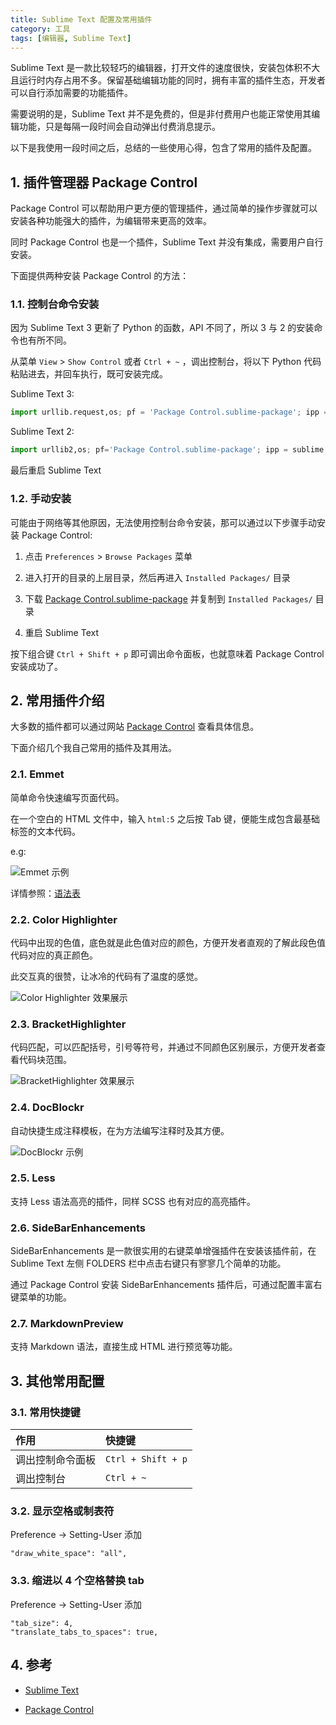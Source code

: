 ```yaml
---
title: Sublime Text 配置及常用插件
category: 工具
tags: [编辑器, Sublime Text]
---
```


Sublime Text 是一款比较轻巧的编辑器，打开文件的速度很快，安装包体积不大且运行时内存占用不多。保留基础编辑功能的同时，拥有丰富的插件生态，开发者可以自行添加需要的功能插件。

需要说明的是，Sublime Text 并不是免费的，但是非付费用户也能正常使用其编辑功能，只是每隔一段时间会自动弹出付费消息提示。

以下是我使用一段时间之后，总结的一些使用心得，包含了常用的插件及配置。

## 1. 插件管理器 Package Control

Package Control 可以帮助用户更方便的管理插件，通过简单的操作步骤就可以安装各种功能强大的插件，为编辑带来更高的效率。

同时 Package Control 也是一个插件，Sublime Text 并没有集成，需要用户自行安装。

下面提供两种安装 Package Control 的方法：

### 1.1. 控制台命令安装

因为 Sublime Text 3 更新了 Python 的函数，API 不同了，所以 3 与 2 的安装命令也有所不同。

从菜单 `View` > `Show Control` 或者 `Ctrl + ~` ，调出控制台，将以下 Python 代码粘贴进去，并回车执行，既可安装完成。

Sublime Text 3:

```python
import urllib.request,os; pf = 'Package Control.sublime-package'; ipp = sublime.installed_packages_path(); urllib.request.install_opener( urllib.request.build_opener( urllib.request.ProxyHandler()) ); open(os.path.join(ipp, pf), 'wb').write(urllib.request.urlopen( 'http://sublime.wbond.net/' + pf.replace(' ','%20')).read())
```

Sublime Text 2:

```python
import urllib2,os; pf='Package Control.sublime-package'; ipp = sublime.installed_packages_path(); os.makedirs( ipp ) if not os.path.exists(ipp) else None; urllib2.install_opener( urllib2.build_opener( urllib2.ProxyHandler( ))); open( os.path.join( ipp, pf), 'wb' ).write( urllib2.urlopen( 'http://sublime.wbond.net/' +pf.replace( ' ','%20' )).read()); print( 'Please restart Sublime Text to finish installation')
```

最后重启 Sublime Text

### 1.2. 手动安装

可能由于网络等其他原因，无法使用控制台命令安装，那可以通过以下步骤手动安装 Package Control:

1. 点击 `Preferences` > `Browse Packages` 菜单

2. 进入打开的目录的上层目录，然后再进入 `Installed Packages/` 目录

3. 下载 [Package Control.sublime-package](https://sublime.wbond.net/Package%20Control.sublime-package) 并复制到 `Installed Packages/` 目录

4. 重启 Sublime Text

按下组合键 `Ctrl + Shift + p` 即可调出命令面板，也就意味着 Package Control 安装成功了。

## 2. 常用插件介绍

大多数的插件都可以通过网站 [Package Control](https://packagecontrol.io/) 查看具体信息。

下面介绍几个我自己常用的插件及其用法。

### 2.1. Emmet

简单命令快速编写页面代码。

在一个空白的 HTML 文件中，输入 `html:5` 之后按 Tab 键，便能生成包含最基础标签的文本代码。

e.g:

![Emmet 示例](https://i.loli.net/2021/07/22/38rhHRxaqQtPXwE.gif)

详情参照：[语法表](http://docs.emmet.io/cheat-sheet/)

### 2.2. Color Highlighter

代码中出现的色值，底色就是此色值对应的颜色，方便开发者直观的了解此段色值代码对应的真正颜色。

此交互真的很赞，让冰冷的代码有了温度的感觉。

![Color Highlighter 效果展示](https://i.loli.net/2021/07/22/5jGLyrMSVlzB72t.png)

### 2.3. BracketHighlighter

代码匹配，可以匹配括号，引号等符号，并通过不同颜色区别展示，方便开发者查看代码块范围。

![BracketHighlighter 效果展示](https://i.loli.net/2021/07/22/2a7vLI5inmCGwu9.png)

### 2.4. DocBlockr

自动快捷生成注释模板，在为方法编写注释时及其方便。

![DocBlockr 示例](https://i.loli.net/2021/07/23/8uaqHBJOT1yDSNU.gif)

### 2.5. Less

支持 Less 语法高亮的插件，同样 SCSS 也有对应的高亮插件。

### 2.6. SideBarEnhancements

SideBarEnhancements 是一款很实用的右键菜单增强插件在安装该插件前，在 Sublime Text 左侧 FOLDERS 栏中点击右键只有寥寥几个简单的功能。

通过 Package Control 安装 SideBarEnhancements 插件后，可通过配置丰富右键菜单的功能。

### 2.7. MarkdownPreview

支持 Markdown 语法，直接生成 HTML 进行预览等功能。

## 3. 其他常用配置

### 3.1. 常用快捷键

| 作用             | 快捷键             |
| :--------------- | :----------------- |
| 调出控制命令面板 | `Ctrl + Shift + p` |
| 调出控制台       | `Ctrl + ~`         |

### 3.2. 显示空格或制表符

Preference -> Setting-User 添加

```config
"draw_white_space": "all",
```

### 3.3. 缩进以 4 个空格替换 tab

Preference -> Setting-User 添加

```config
"tab_size": 4,
"translate_tabs_to_spaces": true,
```

## 4. 参考

- [Sublime Text](https://www.sublimetext.com/)

- [Package Control](https://packagecontrol.io/)
